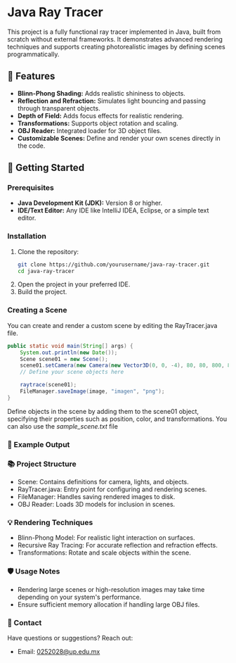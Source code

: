 # Java Ray Tracer

This project is a fully functional ray tracer implemented in Java, built from scratch without external frameworks. It demonstrates advanced rendering techniques and supports creating photorealistic images by defining scenes programmatically.

## 🌟 Features
- **Blinn-Phong Shading:** Adds realistic shininess to objects.
- **Reflection and Refraction:** Simulates light bouncing and passing through transparent objects.
- **Depth of Field:** Adds focus effects for realistic rendering.
- **Transformations:** Supports object rotation and scaling.
- **OBJ Reader:** Integrated loader for 3D object files.
- **Customizable Scenes:** Define and render your own scenes directly in the code.

## 🚀 Getting Started

### Prerequisites
- **Java Development Kit (JDK):** Version 8 or higher.
- **IDE/Text Editor:** Any IDE like IntelliJ IDEA, Eclipse, or a simple text editor.

### Installation
1. Clone the repository:
   ```bash
   git clone https://github.com/yourusername/java-ray-tracer.git
   cd java-ray-tracer
2. Open the project in your preferred IDE.
3. Build the project.

### Creating a Scene
You can create and render a custom scene by editing the RayTracer.java file.

```java
public static void main(String[] args) {
    System.out.println(new Date());
    Scene scene01 = new Scene();
    scene01.setCamera(new Camera(new Vector3D(0, 0, -4), 80, 80, 800, 800, 2, 60));
    // Define your scene objects here

    raytrace(scene01);
    FileManager.saveImage(image, "imagen", "png");
}
```

Define objects in the scene by adding them to the scene01 object, specifying their properties such as position, color, and transformations.
You can also use the *sample_scene.txt* file

### 🎨 Example Output

### 📚 Project Structure
- Scene: Contains definitions for camera, lights, and objects.
- RayTracer.java: Entry point for configuring and rendering scenes.
- FileManager: Handles saving rendered images to disk.
- OBJ Reader: Loads 3D models for inclusion in scenes.

### 💡 Rendering Techniques
- Blinn-Phong Model: For realistic light interaction on surfaces.
- Recursive Ray Tracing: For accurate reflection and refraction effects.
- Transformations: Rotate and scale objects within the scene.

### 🛡️ Usage Notes
- Rendering large scenes or high-resolution images may take time depending on your system's performance.
- Ensure sufficient memory allocation if handling large OBJ files.

### 📧 Contact
Have questions or suggestions? Reach out:
- Email: 0252028@up.edu.mx
  
